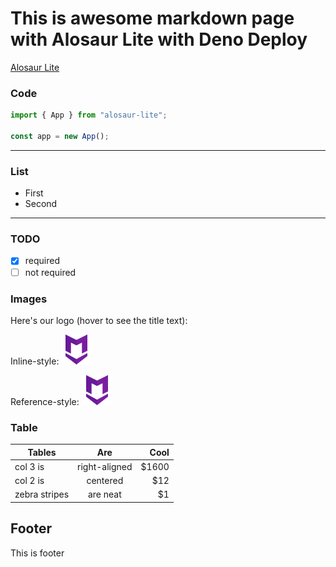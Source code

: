 # This is awesome markdown page with Alosaur Lite with Deno Deploy

[Alosaur Lite](https://github.com/alosaur/alosaur-lite)

### Code

```ts
import { App } from "alosaur-lite";

const app = new App();
```

---

### List

- First
- Second

---

### TODO

- [x] required
- [ ] not required

### Images

Here's our logo (hover to see the title text):

Inline-style:
![alt text](https://github.com/adam-p/markdown-here/raw/master/src/common/images/icon48.png "Logo Title Text 1")

Reference-style: ![alt text][logo]

[logo]: https://github.com/adam-p/markdown-here/raw/master/src/common/images/icon48.png "Logo Title Text 2"

### Table

| Tables        |      Are      |  Cool |
| ------------- | :-----------: | ----: |
| col 3 is      | right-aligned | $1600 |
| col 2 is      |   centered    |   $12 |
| zebra stripes |   are neat    |    $1 |

## Footer

This is footer

